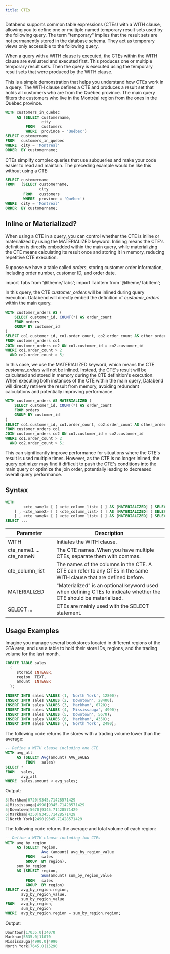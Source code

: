 ```yaml
---
title: CTEs
---
```

Databend supports common table expressions (CTEs) with a WITH clause, allowing you to define one or multiple named temporary result sets used by the following query. The term "temporary" implies that the result sets are not permanently stored in the database schema. They act as temporary views only accessible to the following query.

When a query with a WITH clause is executed, the CTEs within the WITH clause are evaluated and executed first. This produces one or multiple temporary result sets. Then the query is executed using the temporary result sets that were produced by the WITH clause. 

This is a simple demonstration that helps you understand how CTEs work in a query: The WITH clause defines a CTE and produces a result set that holds all customers who are from the Québec province. The main query filters the customers who live in the Montréal region from the ones in the Québec province.

```sql
WITH customers_in_quebec 
     AS (SELECT customername, 
                city 
         FROM   customers 
         WHERE  province = 'Québec') 
SELECT customername 
FROM   customers_in_quebec
WHERE  city = 'Montréal' 
ORDER  BY customername; 
```

CTEs simplify complex queries that use subqueries and make your code easier to read and maintain. The preceding example would be like this without using a CTE:

```sql
SELECT customername 
FROM   (SELECT customername, 
               city 
        FROM   customers 
        WHERE  province = 'Québec') 
WHERE  city = 'Montréal' 
ORDER  BY customername; 
```

## Inline or Materialized?

When using a CTE in a query, you can control whether the CTE is inline or materialized by using the MATERIALIZED keyword. Inlining means the CTE's definition is directly embedded within the main query, while materializing the CTE means calculating its result once and storing it in memory, reducing repetitive CTE execution.

Suppose we have a table called *orders*, storing customer order information, including order number, customer ID, and order date.

import Tabs from '@theme/Tabs';
import TabItem from '@theme/TabItem';

<Tabs>
  <TabItem value="Inline" label="Inline" default>

In this query, the CTE *customer_orders* will be inlined during query execution. Databend will directly embed the definition of *customer_orders* within the main query.

```sql
WITH customer_orders AS (
    SELECT customer_id, COUNT(*) AS order_count
    FROM orders
    GROUP BY customer_id
)
SELECT co1.customer_id, co1.order_count, co2.order_count AS other_order_count
FROM customer_orders co1
JOIN customer_orders co2 ON co1.customer_id = co2.customer_id
WHERE co1.order_count > 2
  AND co2.order_count > 5;
```
  </TabItem>
  <TabItem value="Materialized" label="Materialized">

In this case, we use the MATERIALIZED keyword, which means the CTE *customer_orders* will not be inlined. Instead, the CTE's result will be calculated and stored in memory during the CTE definition's execution. When executing both instances of the CTE within the main query, Databend will directly retrieve the result from memory, avoiding redundant calculations and potentially improving performance.

```sql
WITH customer_orders AS MATERIALIZED (
    SELECT customer_id, COUNT(*) AS order_count
    FROM orders
    GROUP BY customer_id
)
SELECT co1.customer_id, co1.order_count, co2.order_count AS other_order_count
FROM customer_orders co1
JOIN customer_orders co2 ON co1.customer_id = co2.customer_id
WHERE co1.order_count > 2
  AND co2.order_count > 5;
```
This can significantly improve performance for situations where the CTE's result is used multiple times. However, as the CTE is no longer inlined, the query optimizer may find it difficult to push the CTE's conditions into the main query or optimize the join order, potentially leading to decreased overall query performance.

  </TabItem>
</Tabs>


## Syntax

```sql    
WITH
        <cte_name1> [ ( <cte_column_list> ) ] AS [MATERIALIZED] ( SELECT ...  )
    [ , <cte_name2> [ ( <cte_column_list> ) ] AS [MATERIALIZED] ( SELECT ...  ) ]
    [ , <cte_nameN> [ ( <cte_column_list> ) ] AS [MATERIALIZED] ( SELECT ...  ) ]
SELECT ...
```

| Parameter               	| Description                                                                                                                                                                                                                                                                                                                                                                                                                                                                                                                                                                           	|
|-------------------------	|---------------------------------------------------------------------------------------------------------------------------------------------------------------------------------------------------------------------------------------------------------------------------------------------------------------------------------------------------------------------------------------------------------------------------------------------------------------------------------------------------------------------------------------------------------------------------------------	|
| WITH                    	| Initiates the WITH clause.                                                                                                                                                                                                                                                                                                                                                                                                                                                                                                                                                            	|
| cte_name1 ... cte_nameN 	| The CTE names. When you have multiple CTEs, separate them with commas.                                                                                                                                                                                                                                                                                                                                                                                                                                                                                                                	|
| cte_column_list         	| The names of the columns in the CTE. A CTE can refer to any CTEs in the same WITH clause that are defined before.                                                                                                                                                                                                                                                                                                                                                                                                                                                                     	|
| MATERIALIZED            	| "Materialized" is an optional keyword used when defining CTEs to indicate whether the CTE should be materialized. 	|
| SELECT ...              	| CTEs are mainly used with the SELECT statement.                                                                                                                                                                                                                                                                                                                                                                                                                                                                                                                                       	|

## Usage Examples

Imagine you manage several bookstores located in different regions of the GTA area, and use a table to hold their store IDs, regions, and the trading volume for the last month.

```sql
CREATE TABLE sales 
  ( 
     storeid INTEGER, 
     region  TEXT, 
     amount  INTEGER 
  ); 

INSERT INTO sales VALUES (1, 'North York', 12800);
INSERT INTO sales VALUES (2, 'Downtown', 28400);
INSERT INTO sales VALUES (3, 'Markham', 6720);
INSERT INTO sales VALUES (4, 'Mississauga', 4990);
INSERT INTO sales VALUES (5, 'Downtown', 5670);
INSERT INTO sales VALUES (6, 'Markham', 4350);
INSERT INTO sales VALUES (7, 'North York', 2490);
```

The following code returns the stores with a trading volume lower than the average:

```sql
-- Define a WITH clause including one CTE
WITH avg_all 
     AS (SELECT Avg(amount) AVG_SALES 
         FROM   sales) 
SELECT * 
FROM   sales, 
       avg_all 
WHERE  sales.amount < avg_sales;
```

Output:

```sql
3|Markham|6720|9345.71428571429
4|Mississauga|4990|9345.71428571429
5|Downtown|5670|9345.71428571429
6|Markham|4350|9345.71428571429
7|North York|2490|9345.71428571429
```

The following code returns the average and total volume of each region:

```sql
-- Define a WITH clause including two CTEs
WITH avg_by_region 
     AS (SELECT region, 
                Avg (amount) avg_by_region_value 
         FROM   sales 
         GROUP  BY region), 
     sum_by_region 
     AS (SELECT region, 
                Sum(amount) sum_by_region_value 
         FROM   sales 
         GROUP  BY region) 
SELECT avg_by_region.region, 
       avg_by_region_value, 
       sum_by_region_value 
FROM   avg_by_region, 
       sum_by_region 
WHERE  avg_by_region.region = sum_by_region.region; 
```

Output:

```sql
Downtown|17035.0|34070
Markham|5535.0|11070
Mississauga|4990.0|4990
North York|7645.0|15290
```